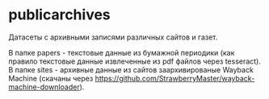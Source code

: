 # publicarchives

Датасеты с архивными записями различных сайтов и газет.


В папке papers - текстовые данные из бумажной периодики (как правило текстовые данные извлеченные из pdf файлов через tesseract).
В папке sites - архивные данные из сайтов заархивированые Wayback Machine (скачаны через https://github.com/StrawberryMaster/wayback-machine-downloader).
